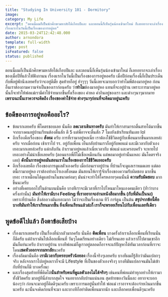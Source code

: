 ```yaml
---
title: "Studying In University 101 - Dormitory"
image:
category: My Life
excerpt: "ตอนนี้ผมก็เป็นนักศึกษามหาลัยได้เกือบปีและ และตอนนี้ก็เห็นรุ่นน้องเข้ามาใหม่ ก็เลยอยากจะเล่าเรื่องของเมื่อปีที่แล้วให้ฟังกานน
เรื่องแรกในวันนี้เป็นเรื่องของการอยู่หอ"
date: 2015-03-24T12:42:48.000
author: arnondora
template: full-width
type: post
isFeatured: false
status: published
---
```


ตอนนี้ผมก็เป็นนักศึกษามหาลัยได้เกือบปีและ และตอนนี้ก็เห็นรุ่นน้องเข้ามาใหม่ ก็เลยอยากจะเล่าเรื่องของเมื่อปีที่แล้วให้ฟังกานน
เรื่องแรกในวันนี้เป็นเรื่องของการอยู่หอครับ เมื่อปีก่อนเรื่องนี้ก็เป็นประเด็นกับพี่อยู่พักนึงเลยครับว่าจะอยู่ดีมั้ย สุดท้ายก็อยู่ ฮ่าๆๆๆ วันนี้เลยจะมาบอกว่าทำไมพี่ต้องมาอยู่หอ
ก่อนอื่นเราต้องถามความจำเป็นของเราก่อนครับ ว่า**ทำไม**ต้องมาอยู่หอ แทนที่จะอยู่บ้าน เพราะการมาอยู่หอนั้นก็จะทำให้พ่อแม่เรามีค่าใช้จ่ายมากขึ้นทั้งเรื่องของ ค่าหอ ค่ากินอยู่ของเรา และต่างๆนาๆมากมาย
**เพราะฉะนั้นเราควรจะคิดถึง เรื่องของค่าใช้จ่าย ต่างๆนาๆก่อนที่จะคิดมาอยู่นะครับ**

## ข้อดีของการอยู่หอคืออะไร?

* ข้อแรกเลยครับ พี่โคตรชอบเลย นั่นคือ **ลดเวลาเดินทางครับ** มันทำให้เราสามารถตื่นสายได้มากขึ้นจากบางคนอยู่บ้านเรียนต้องตื่นสัก ตี 5 แต่พี่อาจจะตื่นสัก 7 โมงยังเข้าเรียนทันเลย lol
* อีกเรื่องคือเรื่องของ **สังคม** ครับ การที่เรามาอยู่หอเนี่ย เราต้องใช้ชีวิตอยู่กับเพื่อนมากขึ้นมากเลยล่ะครับ จากเมื่อก่อน เช้าเราไป รร. อยู่กับเพื่อน เย็นกลับบ้านเราก็อยู่กับพอแม่ และมีเวลากับตัวเองเยอะมากเลยล่ะครับ แต่กลับกัน ถ้าเรามาอยู่หอแล้วเนี่ยเวลากับ พ่อแม่ และครอบครัว จะหายไปเยอะอย่างไม่น่าเชื่อเลยครับ (ตอนแรกพี่ก็ไม่เชื่อเหมือนกัน แต่พอมาอยู่เท่านั้นแหละ มันโคตรจริงเลย) **ดังนั้นการอยู่หอมันสอนเราในเรื่องของการใช้ชีวิตเยอะครับ**
* อีกเรื่องเลยคือ เรื่องของการดูแลตัวเองครับ เมื่อก่อนเราอยู่บ้าน ที่บ้านก็จะดูแลเราหมดเลย แต่ตอตนี้เรามาอยู่หอ เราต้องทำอะไรเองทั้งหมด มันสอนให้เรารู้จักเรื่องของความรับผิดชอบ มากขึ้นเยอะ เราเหมือนได้ดูแลบ้านในขนาดย่อมๆ มันน่าจะทำให้ใครหลายๆคนนั้นมี **ความรับผิดชอบ** มากขึ้นนะครับ
* อย่างที่เคยบอกไปในด้านบนนั่นคือ บางทีเราจะมีเวลาที่เราไปไหนมาไหนเองคนเดียว (ย้ำว่าบางครั้งเท่านั้น) **มันทำให้เรามีบาง Feeling ที่เราอยากจะอ่านหนังสือมากขึ้น (กับพี่มันเป็นนะ)** เพราะที่บ้านคือ สิ่งล่อลวงมันเยอะมาก ไม่ว่าจะเป็นเรื่องเกม ทีวี การ์ตูน เป็นต้น **สรุปจากข้อนี้คือ บางทีมันทำให้เราเรียนมากขึ้น ยิ่งเพื่อนเรียนแล้วล่ะก็ เราก็จะพรอยเรียนไปกับเพื่อนเลยทีเดียว**

## พูดข้อดีไปแล้ว ถึงตาข้อเสียบ้าง

* เรื่องแรกเลยครับ เป็นเรื่องที่น่ากลัวมากครับ นั่นคือ **ติดเพื่อน** บางครั้งถ้าเราเลือกเพื่อนที่เรียนนั่นก็ดีครับ แต่ถ้าเราดันไปเลือกเพื่อนที่ วันๆโดดเรียนอย่างเดียว ไม่เรียนเลย แล้วเราก็ไปตามเขาอีก มันก็แย่นะครับ ถ้าเราอยู่บ้าน บางทีพ่อแม่ก็ดูเราอยู่ตลอดก็อาจจะแก้ปัญหาได้ทันเวลาก่อนที่เราจะโดน**เชดหัวออกจากมหาลัย**นะครับ
* เรื่องถัดมานั่นคือ **เรามีเวลากับครอบครัวน้อยลง** เรื่องนี้จริงๆเลยครับ บางทีผมก็รู้สึกว่ามันแปลกๆจริง หลังจากเราไปอยู่หอเราก็จะมี Lifestyle ที่เป็นของตัวเองจริงๆ บางทีมันแปลกจนมันไม่เข้ากับที่บ้านก็มี บางครั้งนะ
* และเรื่องสุดท้ายที่พี่คิดได้**นั่นสำหรับคนที่ดูแลตัวเองไม่ได้จริงๆ** เช่นคนที่พ่อแม่ทำทุกอย่างให้เรามาทั้งชีวิตครับ มาอยู่ทีนี่ลำบากสุดใจ จนอยากกลับบ้านแน่นอน
สุดท้ายของวันนี้และ อยากจะบอกน้องๆว่า ก่อนจะมาอยู่ก็คิดดีๆนะครับ เพราะการมอยู่นั่นทำให้ พ่อแม่ เราอาจจะต้องจ่ายเงินมากขึ้นนะครับ ฉะนั้นจงคิดก่อนที่จะมา และบางทีก็อย่าติดเพื่อนมากนัก และเลือกคบเพื่อนดีๆนะครับ
